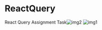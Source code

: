 # ReactQuery
React Query Assignment Task![img2](https://user-images.githubusercontent.com/101555747/211200665-2a483d46-85de-4c7a-bee9-1359f283058a.png)
![img1](https://user-images.githubusercontent.com/101555747/211200668-026ee352-3dd2-483e-b6c7-1bddf999acb1.png)


